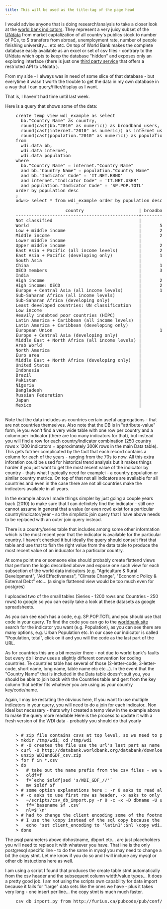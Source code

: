 ```yaml
---
title: This will be used as the title-tag of the page head
---
```


I would advise anyone that is doing research/analysis to take a closer look at the 
[world bank indicators](http://data.worldbank.org/indicator/all).
They represent a very juicy subset of the [UNdata](http://data.un.org) 
from market captalization of all country's publics stock to number of PCs, to $ transfers from abroad, unemployment rate, number of people finishing university…. etc etc.
On top of World Bank makes the complete database easily available as an excel or set of csv files - contrary to the UNdata which opts to keep the database "hidden" and exposes only an exploring interface (there is just one [third party service](http://www.undata-api.org) that offers a restricted API to UNdata ).

From my side - I always was in need of some slice of that database - but everytime it wasn't worth the trouble to get the data in my own database in a way that I can query/filter/display as I want.

That is, I haven't had time until last week.

Here is a query that shows some of the data:

<pre>
    create temp view wdi_example as select
      bb."Country Name" as country,
      round(cast(bb."2010" as numeric)) as broadband_users,
      round(cast(internet."2010" as numeric)) as internet_users,
      round(cast(population."2010" as numeric)) as population
    from
      wdi.data bb,
      wdi.data internet,
      wdi.data population
    where
      bb."Country Name" = internet."Country Name"
      and bb."Country Name" = population."Country Name"
      and bb."Indicator Code" = 'IT.NET.BBND'
      and internet."Indicator Code" = 'IT.NET.USER'
      and population."Indicator Code" = 'SP.POP.TOTL'
    order by population desc
    ;
    odw=> select * from wdi_example order by population desc;

                       country                     | broadband_users | internet_users | population 
    -----------------------------------------------+-----------------+----------------+------------
    Not classified                                 |                 |                |           
    World                                          |       529552633 |     2038625951 | 6894377794
    Low + middle income                            |       231326829 |     1211559964 | 5766461466
    Middle income                                  |       230963174 |     1171514374 | 4966657601
    Lower middle income                            |        26129949 |      334184408 | 2494159560
    Upper middle income                            |       204833225 |      837329966 | 2472498041
    East Asia + Pacific (all income levels)        |       205613769 |      749045994 | 2201613485
    East Asia + Pacific (developing only)          |       139030021 |      563285528 | 1961101773
    South Asia                                     |        11893861 |      132800217 | 1632939098
    China                                          |       126337000 |      460077957 | 1337825000
    OECD members                                   |       304879562 |      844430192 | 1237234841
    India                                          |        10990000 |       91846075 | 1224614327
    High income                                    |       298225804 |      827065987 | 1127916328
    High income: OECD                              |       284686258 |      772541200 | 1033945781
    Europe + Central Asia (all income levels)      |       167104549 |      512371917 |  891039428
    Sub-Saharan Africa (all income levels)         |         1477152 |       89458998 |  853931672
    Sub-Saharan Africa (developing only)           |         1475966 |       89416974 |  853231271
    Least developed countries: UN classification   |          699160 |       35242769 |  825210584
    Low income                                     |          363655 |       40045590 |  799803865
    Heavily indebted poor countries (HIPC)         |          679731 |       28981478 |  620267812
    Latin America + Caribbean (all income levels)  |        38534602 |      200827202 |  588757676
    Latin America + Caribbean (developing only)    |        37695393 |      198016893 |  582501932
    European Union                                 |       130004397 |      355546517 |  502302566
    Europe + Central Asia (developing only)        |        36772909 |      158676575 |  405670230
    Middle East + North Africa (all income levels) |         9026704 |       96625274 |  382556328
    Arab World                                     |         6716509 |       81902398 |  347672135
    North America                                  |        95901996 |      257496348 |  343540107
    Euro area                                      |        91720222 |      236149428 |  331943805
    Middle East + North Africa (developing only)   |         4458679 |       69363777 |  331017162
    United States                                  |        85723155 |      229684122 |  309349689
    Indonesia                                      |         1900300 |       23747223 |  239870937
    Brazil                                         |        13266310 |       79245740 |  194946470
    Pakistan                                       |          531787 |       29128970 |  173593383
    Nigeria                                        |           99108 |       45039711 |  158423182
    Bangladesh                                     |           60000 |        5501609 |  148692131
    Russian Federation                             |        15700000 |       61472011 |  141920000
    Japan                                          |        34044729 |       98951089 |  127450459
    Mexico                                         |        11325022 |       35217856 |  113423047

</pre>

Note that the data includes as countries certain useful aggregations - that are not countries themselves.
Also note that the DB is in "attribute-value" form, ie you won't find a very wide table with one row per country and a column per indicator  (there are too many indicators for that), but instead you will find a row for each country/indicator combination (250 country rows x 1200 indicators = approximately 300K rows in the main Data table). 
This gets futrher complicated by the fact that each record contains a column for each of the years - ranging from the 70s to now. All this extra inforation could be used for historical trend analysis but it makes things harder if you just want to get the most recent value of the indicator by country - thats what I typically need for examplei - a country population or similar country metrics.
On top of that not all indicators are available for all countries and even in the case there are not all countries make the indicators available in all years.

In the example above I made things simpler by just going a couple years back (2010) to make sure that I can definitely find the indicator - still one cannot assume in general that a value (or even row) exist for a particular country/indicator/year - so the simplistic join query that I have above needs to be replaced with an outer join query instead.

There is a country/series table that includes among some other information which is the most recent year that the indicator is available for the particular country. I haven't checked it but ideally the query should consult first that table and use that to fish the right value from the data table to produce the most recent value of an inducator for a particular country.

At some point me or someone else should probably create flattend views that perform the logic described above and expose one such view for each subsection of the world data indicators (e.g. "Agriculture & Rural Development", "Aid Effectiveness", "Climate Change", "Economic Policy & External Debt" etc...  (a single flattened view would be too much even for postgres)

I uploaded two of the small tables (Series - 1200 rows and Countries - 250 rows) to google so you can easily take a look at these datasets as google spreadsheets.

As you can see each has a code, e.g. SP.POP.TOTL and you should use that code in your query.
To find the code you can go to the [worldbank site](http://data.worldbank.org/indicator/all) search for the indicator you want (e.g. Population), as you can see there are many options, e.g. Urban Population etc. In our case our indicator is called "Population, total", click on it and you will the code as the last part of the URL.

As for countries this are a bit messier there - not due to world bank's faults but every db I know uses a slightly different convention for coding countries. Te countries table has several of those (2-letter-code, 3-letter-code, short name, long name, table name etc etc...). In the event that the "Country Name" that is included in the Data table doesn't suit you, you should be able to join back with the Countries table and gert from the key column that better fits whatever you are using as your country key/code/name.


Again, I may be restating the obvious here, If you want to use multiple indicators in your query, you will need to do a join for each indicator..  Non ideal but necessary - thats why I created a temp view in the example above to make the query more readable
Here is the process to update it with a fresh version of the WDI data - probably you should do that yearly

<pre>

    > # zip file contains csvs at top level, so we need to put things ourselves in a directory
    > mkdir /tmp/wdi; cd /tmp/wdi
    > # -O creates the file use the url's last part as name
    > curl -O http://databank.worldbank.org/databank/download/WDIandGDF_csv.zip
    > unzip WDIandGDF_csv.zip
    > for f in *.csv
    > do 
    >   # take out the name prefix from the csv files - we will rely on the file names for table names
    >   oldf=f
    >   f=`echo $oldf|sed 's/WDI_GDF_//'`
    >   mv $oldf $f
    > # some option explanations here : -r 0 asks to read all rows to determine type, 
    > # -c asks to use first row as header, -x asks to only create the tables and not import the data
    >   ~/scripts/csv_db_import.py -r 0 -c -x -D dbname -U username -p password -s wdi -V dbport -H dbhostname $f
    >   ff=`basename $f .csv`
    >   nl=$'\n'
    > # had to change the client encoding some of the footnotes use accented chars and cause postgres errors otherwise
    > # I use the \copy instead of the sql copy because the later has user restrictions 
    >   echo "set client_encoding to 'latin1';$nl \copy wdi.$ff from '$f' CSV HEADER;" |psql -h dbhostname -p dbport  -U username -d dbname -f - 
    > done
</pre>

The psql parameters above dbhostname, dbport etc... are just placeholders you will need to replace it with whatever you have. That line is the only postgresql specific line - to do the same in mysql you may need to change a bit the copy stmt. Let me know if you do so and I will include any mysql or other db instuctions here as well.

I am using a script I found that produces the create table stmt automatically from the csv header and the subsequent column width/value types... It does a pretty good job. I am not using the scripts own capability for data import because it fails for "large" data sets like the ones we have - plus it takes very long - one insert per line... the copy stmt is much much faster.

<pre>
    csv_db_import.py from http://furius.ca/pubcode/pub/conf/bin/csv-db-import.html   #slightly modified to allow for schema setting/create table stmt only
</pre>

